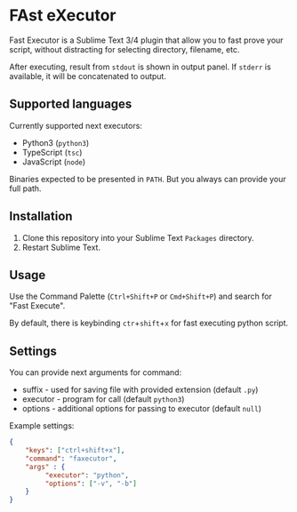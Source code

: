 # FAst eXecutor

Fast Executor is a Sublime Text 3/4 plugin that allow you to fast prove your script, 
without distracting for selecting directory, filename, etc.

After executing, result from `stdout` is shown in output panel. If `stderr` is available, it 
will be concatenated to output.

## Supported languages
Currently supported next executors:
 * Python3 (`python3`)
 * TypeScript (`tsc`)
 * JavaScript (`node`)

Binaries expected to be presented in `PATH`. But you always can provide your full path.
 
## Installation
1. Clone this repository into your Sublime Text `Packages` directory.
2. Restart Sublime Text.

## Usage
Use the Command Palette (`Ctrl+Shift+P` or `Cmd+Shift+P`) and search for "Fast Execute".

By default, there is keybinding `ctr`+`shift`+`x` for fast executing python script.

## Settings

You can provide next arguments for command:
   * suffix - used for saving file with provided extension (default `.py`)
   * executor - program for call (default `python3`)
   * options - additional options for passing to executor (default `null`)

Example settings:

```json
{
    "keys": ["ctrl+shift+x"],
    "command": "faxecutor",
    "args" : {
         "executor": "python",
         "options": ["-v", "-b"]
    }
}
